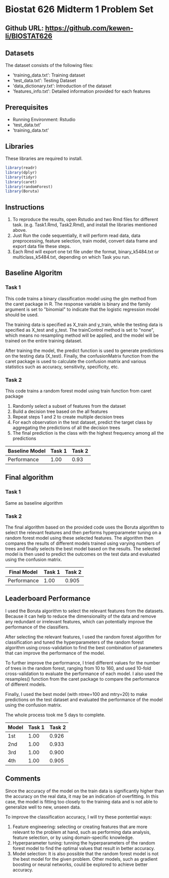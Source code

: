 # Biostat 626 Midterm 1 Problem Set

## Github URL: https://github.com/kewen-li/BIOSTAT626

## Datasets
The dataset consists of the following files:

- 'training_data.txt': Training dataset
- 'test_data.txt': Testing Dataset
- 'data_dictionary.txt': Introduction of the dataset
- 'features_info.txt': Detailed information provided for each features

## Prerequisites

- Running Environment: Rstudio
- 'test_data.txt’
- 'training_data.txt'

## Libraries

These libraries are required to install.

```R
library(readr)
library(dplyr)
library(tidyr)
library(caret)
library(randomForest)
library(Boruta)
```



## Instructions

1. To reproduce the results, open Rstudio and two Rmd files for different task. (e.g. Task1.Rmd, Task2.Rmd), and install the libraries mentioned above.
2. Just Run the code sequentially, it will perform read data, data preprocessing, feature selection, train model, convert data frame and export data file these steps.
3. Each Rmd will export one txt file under the format, binary_k5484.txt or multiclass_k5484.txt, depending on which Task you run.



## Baseline Algoritm 

### Task 1

This code trains a binary classification model using the glm method from the caret package in R. The response variable is binary and the family argument is set to "binomial" to indicate that the logistic regression model should be used.

The training data is specified as X_train and y_train, while the testing data is specified as X_test and y_test. The trainControl method is set to "none", which means no resampling method will be applied, and the model will be trained on the entire training dataset.

After training the model, the predict function is used to generate predictions on the testing data (X_test). Finally, the confusionMatrix function from the caret package is used to calculate the confusion matrix and various statistics such as accuracy, sensitivity, specificity, etc.



### Task 2

This code trains a random forest model using train function from caret package

1. Randomly select a subset of features from the dataset
2. Build a decision tree based on the all features
3. Repeat steps 1 and 2 to create multiple decision trees
4. For each observation in the test dataset, predict the target class by aggregating the predictions of all the decision trees
5. The final prediction is the class with the highest frequency among all the predictions



| Baseline Model | Task 1 | Task 2 |
| -------------- | ------ | ------ |
| Performance    | 1.00   | 0.93   |



## Final algorithm

### Task 1

Same as baseline algorithm

### Task 2

The final algorithm based on the provided code uses the Boruta algorithm to select the relevant features and then performs hyperparameter tuning on a random forest model using these selected features. The algorithm then compares the results of different models trained using varying numbers of trees and finally selects the best model based on the results. The selected model is then used to predict the outcomes on the test data and evaluated using the confusion matrix.



| Final Model | Task 1 | Task 2 |
| ----------- | ------ | ------ |
| Performance | 1.00   | 0.905  |



## Leaderboard Performance

I used the Boruta algorithm to select the relevant features from the datasets. Because it can help to reduce the dimensionality of the data and remove any redundant or irrelevant features, which can potentially improve the performance of the classifiers.

After selecting the relevant features, I used the random forest algorithm for classification and tuned the hyperparameters of the random forest algorithm using cross-validation to find the best combination of parameters that can improve the performance of the model.

To further improve the performance, I tried different values for the number of trees in the random forest, ranging from 10 to 160, and used 10-fold cross-validation to evaluate the performance of each model. I also used the resamples() function from the caret package to compare the performance of different models.

Finally, I used the best model (with ntree=100 and mtry=20) to make predictions on the test dataset and evaluated the performance of the model using the confusion matrix.

The whole process took me 5 days to complete.

| Model | Task 1 | Task 2 |
| ----- | ------ | ------ |
| 1st   | 1.00   | 0.926  |
| 2nd   | 1.00   | 0.933  |
| 3rd   | 1.00   | 0.900  |
| 4th   | 1.00   | 0.905  |



##  Comments

Since the accuracy of the model on the train data is significantly higher than the accuracy on the real data, it may be an indication of overfitting. In this case, the model is fitting too closely to the training data and is not able to generalize well to new, unseen data.

To improve the classification accuracy, I will try these pontential ways:

1. Feature engineering:   selecting or creating features that are more relevant to the problem at hand, such as performing data analysis, feature selection, or by using domain-specific knowledge.
2. Hyperparameter tuning:  tunning the hyperparameters of the random forest model  to find the optimal values that result in better accuracy.
3. Model selection: It is also possible that the random forest model is not the best model for the given problem. Other models, such as gradient boosting or neural networks, could be explored to achieve better accuracy.